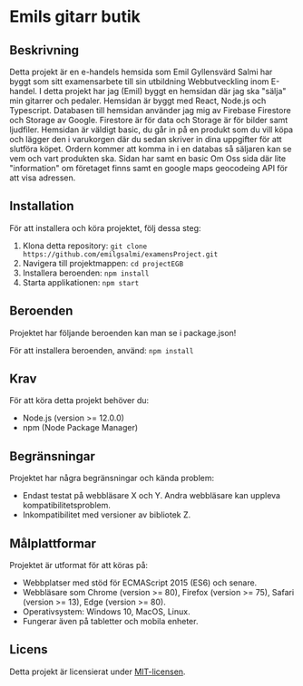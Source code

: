 # Emils gitarr butik

## Beskrivning

Detta projekt är en e-handels hemsida som Emil Gyllensvärd Salmi har byggt som sitt examensarbete till sin utbildning Webbutveckling inom E-handel. I detta projekt har jag (Emil) byggt en hemsidan där jag ska "sälja" min gitarrer och pedaler. Hemsidan är byggt med React, Node.js och Typescript. Databasen till hemsidan använder jag mig av Firebase Firestore och Storage av Google. Firestore är för data och Storage är för bilder samt ljudfiler. 
Hemsidan är väldigt basic, du går in på en produkt som du vill köpa och lägger den i varukorgen där du sedan skriver in dina uppgifter för att slutföra köpet. Ordern kommer att komma in i en databas så säljaren kan se vem och vart produkten ska. Sidan har samt en basic Om Oss sida där lite "information" om företaget finns samt en google maps geocodeing API för att visa adressen.



## Installation

För att installera och köra projektet, följ dessa steg:

1. Klona detta repository: `git clone https://github.com/emilgsalmi/examensProject.git`
2. Navigera till projektmappen: `cd projectEGB`
3. Installera beroenden: `npm install`
4. Starta applikationen: `npm start`

## Beroenden

Projektet har följande beroenden kan man se i package.json!

För att installera beroenden, använd: `npm install`

## Krav

För att köra detta projekt behöver du:

- Node.js (version >= 12.0.0)
- npm (Node Package Manager)

## Begränsningar

Projektet har några begränsningar och kända problem:

- Endast testat på webbläsare X och Y. Andra webbläsare kan uppleva kompatibilitetsproblem.
- Inkompatibilitet med versioner av bibliotek Z.

## Målplattformar

Projektet är utformat för att köras på:

- Webbplatser med stöd för ECMAScript 2015 (ES6) och senare.
- Webbläsare som Chrome (version >= 80), Firefox (version >= 75), Safari (version >= 13), Edge (version >= 80).
- Operativsystem: Windows 10, MacOS, Linux.
- Fungerar även på tabletter och mobila enheter.

## Licens

Detta projekt är licensierat under [MIT-licensen](LICENSE).
